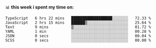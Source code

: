 📊 **this week i spent my time on:**
<!--START_SECTION:waka-->

```text
TypeScript   6 hrs 22 mins   ██████████████████░░░░░░░   72.33 %
JavaScript   2 hrs 15 mins   ██████▒░░░░░░░░░░░░░░░░░░   25.64 %
Text         9 mins          ▒░░░░░░░░░░░░░░░░░░░░░░░░   01.72 %
YAML         1 min           ░░░░░░░░░░░░░░░░░░░░░░░░░   00.28 %
JSON         0 secs          ░░░░░░░░░░░░░░░░░░░░░░░░░   00.04 %
SCSS         0 secs          ░░░░░░░░░░░░░░░░░░░░░░░░░   00.00 %
```

<!--END_SECTION:waka-->
